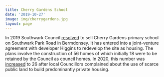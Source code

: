 ```yaml
---
title: Cherry Gardens School 
date: '2019-10-27'
image: img/cherrygardens.jpg
layout: page
---
```

In 2019 Southwark Council [resolved](https://moderngov.southwark.gov.uk/ieDecisionDetails.aspx?Id=6723) to sell Cherry Gardens primary school on Southwark Park Road in Bermdonsey. It has entered into a joint-venture agreement with developer Higgins to redevelop the site as housing. The plans involve the construction of 56 homes of which initially 18 were to be retained by the Council as council homes. In 2020, this number was [increased](https://www.se16.com/6815-cherry-garden-school-redevelopment-to-be-50-council-homes) to 26 after local Councillors complained about the use of scarce public land to build predominantly private housing.  
